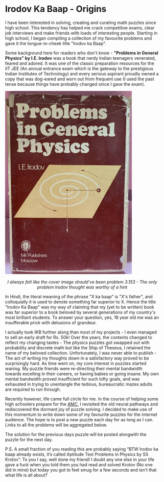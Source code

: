 # Irodov Ka Baap - Origins

I have been interested in solving, creating and curating math puzzles since high school. This tendency has helped me crack competitive exams, clear job interviews and make friends with loads of interesting people. Starting in high school, I began compiling a collection of my favourite problems and gave it the tongue-in-cheek title "Irodov ka Baap".

Some background here for readers who don't know - __"Problems in General Physics" by I.E. Irodov__ was a book that nerdy Indian teenagers venerated, feared and adored. It was one of the classic preparation resources for the IIT JEE (An annual entrance exam which is the gateway to the prestigious Indian Institutes of Technology) and every serious aspirant proudly owned a copy that was dog-eared and worn out from frequent use (I used the past tense because things have probably changed since I gave the exam).

![png](/images/2024-11-06/irodov.png)
<p style="text-align: center;">
<i>I always felt like the cover image should've been problem 3.153 - The only problem Irodov thought was worthy of a hint</i>
</p>

In Hindi, the literal meaning of the phrase "X ka baap" is "X's father", and colloquially it is used to denote something far superior to X. Hence the title "Irodov Ka Baap" was my way of claiming that my (yet to be written) book was far superior to a book beloved by several generations of my country's most brilliant students. To answer your question, yes, 18 year old me was an insufferable prick with delusions of grandeur. 

I actually took IKB further along than most of my projects - I even managed to sell an early draft for Rs. 50k! Over the years, the contents changed to reflect my changing tastes - The physics puzzles got swapped out with probability and discrete math but like the Ship of Theseus, I retained the name of my beloved collection. Unfortunately, I was never able to publish - The act of writing my thoughts down in a satisfactory way proved to be surprisingly hard. As time went on, my core interest in puzzles started waning. My puzzle friends were re-directing their mental bandwidth towards excelling in their careers, or having babies or going insane. My own mental bandwidth proved insufficient for such lofty goals, and was exhausted in trying to unentangle the tedious, bureaucratic mazes adults are required to run through.

Recently however, life came full circle for me. In the course of helping some high schoolers prepare for the [AMC](https://artofproblemsolving.com/wiki/index.php/AMC_12_Problems_and_Solutions), I revisited the old neural pathways and rediscovered the dormant joy of puzzle solving. I decided to make use of this momentum to write down some of my favourite puzzles for the internet audience. The hope is to post a new puzzle each day for as long as I can. Links to all the problems will be aggregated below. 

The solution for the previous days puzzle will be posted alongwith the puzzle for the next day. 

P.S. A small fraction of you reading this are probably saying “BTW Irodov ka baap already exists, it’s called Aptitude Test Problems in Physics by SS Krotov”. To you I say, well done my friend! I doubt any one else in your life gave a fuck when you told them you had read and solved Krotov (No one did in mine) but today you got to feel smug for a few seconds and isn't that what life is all about?